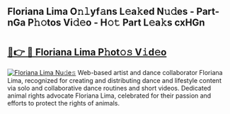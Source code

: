 ## Floriana Lima O𝚗𝚕yf𝚊ns L𝚎a𝚔ed N𝚞𝚍es - Part-nGa P𝚑𝚘tos Vi𝚍𝚎o - H𝚘𝚝 Part L𝚎a𝚔s cxHGn

# <h2><a href="http://kfdwhu.oniu.top/?m=Floriana+Lima">🔗👉 🔴 Floriana Lima P𝚑ot𝚘𝚜 V𝚒d𝚎o</a></h2>

[![Floriana Lima Nu𝚍e𝚜](https://i.imgur.com/0qMVB7G.gif)](http://kfdwhu.oniu.top/?m=Floriana+Lima)
Web-based artist and dance collaborator Floriana Lima, recognized for creating and distributing dance and lifestyle content via solo and collaborative dance routines and short videos. Dedicated animal rights advocate Floriana Lima, celebrated for their passion and efforts to protect the rights of animals.  
